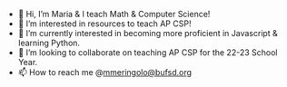 - 👋 Hi, I’m Maria & I teach Math & Computer Science!
- 👀 I’m interested in resources to teach AP CSP!
- 🌱 I’m currently interested in becoming more proficient in Javascript & learning Python.
- 💞️ I’m looking to collaborate on teaching AP CSP for the 22-23 School Year.
- 📫 How to reach me @mmeringolo@bufsd.org

<!---
mmeringolo/mmeringolo is a ✨ special ✨ repository because its `README.md` (this file) appears on your GitHub profile.
You can click the Preview link to take a look at your changes.
--->
